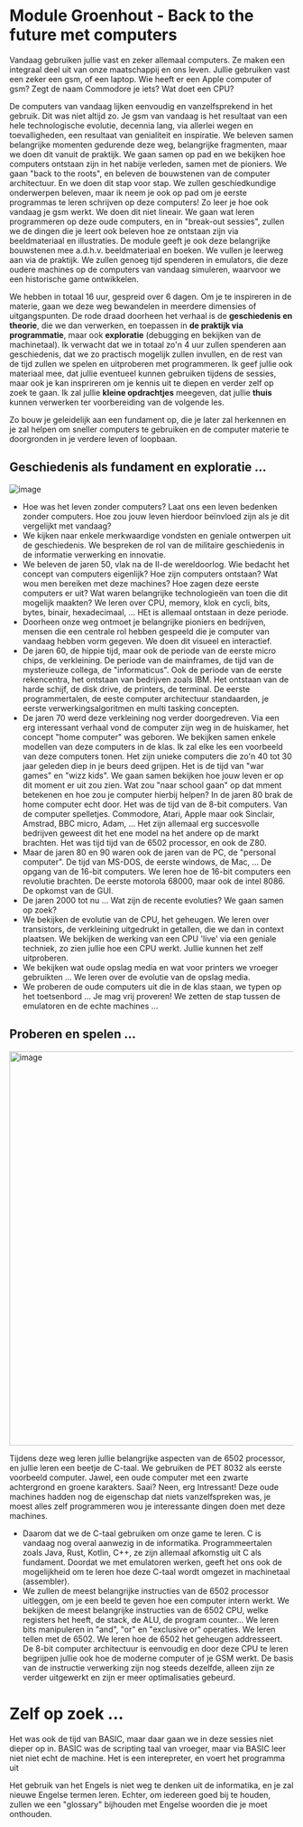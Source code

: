 # Module Groenhout - Back to the future met computers

Vandaag gebruiken jullie vast en zeker allemaal computers. Ze maken een integraal deel uit van onze maatschappij en ons leven. Jullie gebruiken vast een zeker een gsm, of een laptop. Wie heeft er een Apple computer of gsm? Zegt de naam Commodore je iets? Wat doet een CPU?

De computers van vandaag lijken eenvoudig en vanzelfsprekend in het gebruik. Dit was niet altijd zo. Je gsm van vandaag is het resultaat van een hele technologische evolutie, decennia lang, via allerlei wegen en toevalligheden, een resultaat van genialiteit en inspiratie. We beleven samen belangrijke momenten gedurende deze weg, belangrijke fragmenten, maar we doen dit vanuit de praktijk. We gaan samen op pad en we bekijken hoe computers ontstaan zijn in het nabije verleden, samen met de pioniers. We gaan "back to the roots", en beleven de bouwstenen van de computer architectuur. En we doen dit stap voor stap. We zullen geschiedkundige onderwerpen beleven, maar ik neem je ook op pad om je eerste programmas te leren schrijven op deze computers! Zo leer je hoe ook vandaag je gsm werkt.
We doen dit niet lineair. We gaan wat leren programmeren op deze oude computers, en in "break-out sessies", zullen we de dingen die je leert ook beleven hoe ze ontstaan zijn via beeldmateriaal en illustraties. De module geeft je ook deze belangrijke bouwstenen mee a.d.h.v. beeldmateriaal en boeken.
We vullen je leerweg aan via de praktijk. We zullen genoeg tijd spenderen in emulators, die deze oudere machines op de computers van vandaag simuleren, waarvoor we een historische game ontwikkelen. 

We hebben in totaal 16 uur, gespreid over 6 dagen. Om je te inspireren in de materie, gaan we deze weg bewandelen in meerdere dimensies of uitgangspunten. De rode draad doorheen het verhaal is de **geschiedenis en theorie**, die we dan verwerken, en toepassen in **de praktijk via programmatie**, maar ook **exploratie** (debugging en bekijken van de machinetaal). Ik verwacht dat we in totaal zo'n 4 uur zullen spenderen aan geschiedenis, dat we zo practisch mogelijk zullen invullen, en de rest van de tijd zullen we spelen en uitproberen met programmeren. Ik geef jullie ook materiaal mee, dat jullie eventueel kunnen gebruiken tijdens de sessies, maar ook je kan insprireren om je kennis uit te diepen en verder zelf op zoek te gaan. Ik zal jullie **kleine opdrachtjes** meegeven, dat jullie **thuis** kunnen verwerken ter voorbereiding van de volgende les.

Zo bouw je geleidelijk aan een fundament op, die je later zal herkennen en je zal helpen om sneller computers te gebruiken en de computer materie te doorgronden in je verdere leven of loopbaan. 

## Geschiedenis als fundament en exploratie ...

![image](https://user-images.githubusercontent.com/13690775/208047424-4359b230-43d6-44dc-8c81-ee20d32cf6c8.png)

  - Hoe was het leven zonder computers? Laat ons een leven bedenken zonder computers. Hoe zou jouw leven hierdoor beïnvloed zijn als je dit vergelijkt met vandaag?
  - We kijken naar enkele merkwaardige vondsten en geniale ontwerpen uit de geschiedenis. We bespreken de rol van de militaire geschiedenis in de informatie verwerking en innovatie.
  - We beleven de jaren 50, vlak na de II-de wereldoorlog. Wie bedacht het concept van computers eigenlijk? Hoe zijn computers ontstaan? Wat wou men bereiken met deze machines? Hoe zagen deze eerste computers er uit? Wat waren belangrijke technologieën van toen die dit mogelijk maakten? We leren over CPU, memory, klok en cycli, bits, bytes, binair, hexadecimaal, ... HEt is allemaal ontstaan in deze periode.
  - Doorheen onze weg ontmoet je belangrijke pioniers en bedrijven, mensen die een centrale rol hebben gespeeld die je computer van vandaag hebben vorm gegeven. We doen dit visueel en interactief.
  - De jaren 60, de hippie tijd, maar ook de periode van de eerste micro chips, de verkleining. De periode van de mainframes, de tijd van de mysterieuze collega, de "informaticus". Ook de periode van de eerste rekencentra, het ontstaan van bedrijven zoals IBM. Het ontstaan van de harde schijf, de disk drive, de printers, de terminal. De eerste programmertalen, de eeste computer architectuur standaarden, je eerste verwerkingsalgoritmen en multi tasking concepten.
  - De jaren 70 werd deze verkleining nog verder doorgedreven. Via een erg interessant verhaal vond de computer zijn weg in de huiskamer, het concept "home computer" was geboren. We bekijken samen enkele modellen van deze computers in de klas. Ik zal elke les een voorbeeld van deze computers tonen. Het zijn unieke computers die zo'n 40 tot 30 jaar geleden diep in je beurs deed grijpen. Het is de tijd van "war games" en "wizz kids". We gaan samen bekijken hoe jouw leven er op dit moment er uit zou zien. Wat zou "naar school gaan" op dat mment betekenen en hoe zou je computer hierbij helpen? In de jaren 80 brak de home computer echt door. Het was de tijd van de 8-bit computers. Van de computer spelletjes. Commodore, Atari, Apple maar ook Sinclair, Amstrad, BBC micro, Adam, ... Het zijn allemaal erg succesvolle bedrijven geweest dit het ene model na het andere op de markt brachten. Het was tijd tijd van de 6502 processor, en ook de Z80.
  - Maar de jaren 80 en 90 waren ook de jaren van de PC, de "personal computer". De tijd van MS-DOS, de eerste windows, de Mac, ... De opgang van de 16-bit computers. We leren hoe de 16-bit computers een revolutie brachten. De eerste motorola 68000, maar ook de intel 8086. De opkomst van de GUI.
  - De jaren 2000 tot nu ... Wat zijn de recente evoluties? We gaan samen op zoek?
  - We bekijken de evolutie van de CPU, het geheugen. We leren over transistors, de verkleining uitgedrukt in getallen, die we dan in context plaatsen. We bekijken de werking van een CPU 'live' via een geniale techniek, zo zien jullie hoe een CPU werkt. Jullie kunnen het zelf uitproberen.
  - We bekijken wat oude opslag media en wat voor printers we vroeger gebruikten ... We leren over de evolutie van de opslag media.
  - We proberen de oude computers uit die in de klas staan, we typen op het toetsenbord ... Je mag vrij proveren! We zetten de stap tussen de emulatoren en de echte machines ...

## Proberen en spelen ...

<img width="698" alt="image" src="https://user-images.githubusercontent.com/13690775/208047218-c2f98c64-5313-41cf-9bcf-3486095e6ff7.png">

Tijdens deze weg leren jullie belangrijke aspecten van de 6502 processor, en jullie leren een beetje de C-taal. We gebruiken de PET 8032 als eerste voorbeeld computer. Jawel, een oude computer met een zwarte achtergrond en groene karakters. Saai? Neen, erg Intressant! Deze oude machines hadden nog de eigenschap dat niets vanzelfspreken was, je moest alles zelf programmeren wou je interessante dingen doen met deze machines. 
- Daarom dat we de C-taal gebruiken om onze game te leren. C is vandaag nog overal aanwezig in de informatika. Programmeertalen zoals Java, Rust, Kotlin, C++, ze zijn allemaal afkomstig uit C als fundament. Doordat we met emulatoren werken, geeft het ons ook de mogelijkheid om te leren hoe deze C-taal wordt omgezet in machinetaal (assembler). 
- We zullen de meest belangrijke instructies van de 6502 processor uitleggen, om je een beeld te geven hoe een computer intern werkt. We bekijken de meest belangrijke instructies van de 6502 CPU, welke registers het heeft, de stack, de ALU, de program counter... We leren bits manipuleren in "and", "or" en "exclusive or" operaties. We leren tellen met de 6502. We leren hoe de 6502 het geheugen addresseert. De 8-bit computer architectuur is eenvoudig en door deze CPU te leren begrijpen jullie ook hoe de moderne computer of je GSM werkt.
De basis van de instructie verwerking zijn nog steeds dezelfde, alleen zijn ze verder uitgewerkt en zijn er meer optimalisaties gebeurd. 

# Zelf op zoek ...

Het was ook de tijd van BASIC, maar daar gaan we in deze sessies niet dieper op in. BASIC was de scripting taal van vroeger, maar via BASIC leer niet niet echt de machine. Het is een interepreter, en voert het programma uit



Het gebruik van het Engels is niet weg te denken uit de informatika, en je zal nieuwe Engelse termen leren. Echter, om iedereen goed bij te houden, zullen we een "glossary" bijhouden met Engelse woorden die je moet onthouden.
